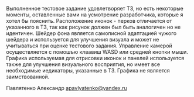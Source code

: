 Выполненное тестовое задание удовлетворяет ТЗ, но есть некоторые моменты, оставленные вами на усмотрение разработчика, которые я хотел бы пояснить.
Расположение иконок - перков отличается от указанного в ТЗ, так как рисунок должен был быть аналогичен но не идентичен.
Шейдер фона является самописной адаптацией чужого шейдера и используется для улучшения визуала и может не учитываться при оценке тестового задания.
Управление камерой осуществляется с помошъю клвавиш WASD или средней кнопки мыши.
Графика используемая для отрисовки иконок и панелей используется также для улучшения визуального восприятия, но имеет все необходимые иедикаторы, указанные в ТЗ. 
Графика не является заимствованной.

Павлятенко Александр apavlyatenko@yandex.ru
